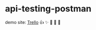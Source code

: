 # api-testing-postman

demo site: [Trello](http://trello.com)
:+1: :sparkles: :camel: :tada:
:rocket: 

